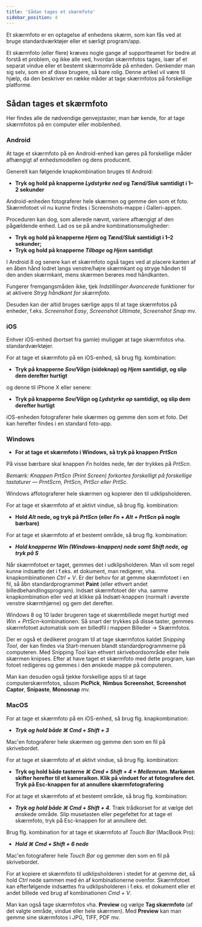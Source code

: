```yaml
---
title: 'Sådan tages et skærmfoto'
sidebar_position: 4
---
```


Et skærmfoto er en optagelse af enhedens skærm, som kan fås ved at bruge standardværktøjer eller et særligt program/app.

Et skærmfoto (eller flere) kræves nogle gange af supportteamet for bedre at forstå et problem, og ikke alle ved, hvordan skærmfotos tages, især af et separat vindue eller et bestemt skærmområde på enheden. Genkender man sig selv, som en af disse brugere, så bare rolig. Denne artikel vil være til hjælp, da den beskriver en række måder at tage skærmfotos på forskellige platforme.

## Sådan tages et skærmfoto

Her findes alle de nødvendige genvejstaster, man bør kende, for at tage skærmfotos på en computer eller mobilenhed.

### Android

At tage et skærmfoto på en Android-enhed kan gøres på forskellige måder afhængigt af enhedsmodellen og dens producent.

Generelt kan følgende knapkombination bruges til Android:

- **Tryk og hold på knapperne *Lydstyrke ned* og *Tænd/Sluk* samtidigt i 1–2 sekunder**

Android-enheden fotograferer hele skærmen og gemme den som et foto. Skærmfotoet vil nu kunne findes i Screenshots-mappe i Galleri-appen.

Proceduren kan dog, som allerede nævnt, variere afhængigt af den pågældende enhed. Lad os se på andre kombinationsmuligheder:

- **Tryk og hold på knapperne *Hjem* og *Tænd/Sluk* samtidigt i 1–2 sekunder;**
- **Tryk og hold på knapperne *Tilbage* og *Hjem* samtidigt**

I Android 8 og senere kan et skærmfoto også tages ved at placere kanten af en åben hånd lodret langs venstre/højre skærmkant og stryge hånden til den anden skærmkant, mens skærmen berøres med håndkanten.

Fungerer fremgangsmåden ikke, tjek *Indstillinger* *Avancerede* funktioner for at aktivere *Stryg håndkant for skærmfoto*.

Desuden kan der altid bruges særlige apps til at tage skærmfotos på enheder, f.eks. *Screenshot Easy*, *Screenshot Ultimate*, *Screenshot Snap* mv.

### iOS

Enhver iOS-enhed (bortset fra gamle) muliggør at tage skærmfotos vha. standardværktøjer.

For at tage et skærmfoto på en iOS-enhed, så brug flg. kombination:

- **Tryk på knapperne *Sov/Vågn* (sideknap) og *Hjem* samtidigt, og slip dem derefter hurtigt**

og denne til iPhone X eller senere:

- **Tryk på knapperne *Sov/Vågn* og *Lydstyrke op* samtidigt, og slip dem derefter hurtigt**

iOS-enheden fotograferer hele skærmen og gemme den som et foto. Det kan herefter findes i en standard foto-app.

### Windows

- **For at tage et skærmfoto i Windows, så tryk på knappen *PrtScn***

På visse bærbare skal knappen *Fn* holdes nede, før der trykkes på *PrtScn*.

*Bemærk: Knappen PrtScn (Print Screen) forkortes forskelligt på forskellige tastaturer — PrntScrn, PrtScn, PrtScr eller PrtSc.*

Windows affotograferer hele skærmen og kopierer den til udklipsholderen.

For at tage et skærmfoto af et aktivt vindue, så brug flg. kombination:

- **Hold *Alt* nede, og tryk på *PrtScn* (eller *Fn + Alt + PrtScn* på nogle bærbare)**

For at tage et skærmfoto af et bestemt område, så brug flg. kombination:

- ***Hold knapperne *Win* (Windows-knappen) nede samt *Shift* nede, og tryk på ***S******

Når skærmfotoet er taget, gemmes det i udklipsholderen. Man vil som regel kunne indsætte det i f.eks. et dokument, man redigerer, vha. knapkombinationen *Ctrl + V*. Er der behov for at gemme skærmfotoet i en fil, så åbn standardprogrammet **Paint** (eller ethvert andet billedbehandlingsprogram). Indsæt skærmfotoet dér vha. samme knapkombination eller ved at klikke på Indsæt-knappen (normalt i øverste venstre skærmhjørne) og gem det derefter.

Windows 8 og 10 lader brugeren tage et skærmbillede meget hurtigt med *Win + PrtScn*-kombinationen. Så snart der trykkes på disse taster, gemmes skærmfotoet automatisk som en billedfil i mappen Billeder → Skærmfotos.

Der er også et dedikeret program til at tage skærmfotos kaldet *Snipping Tool*, der kan findes via Start-menuen blandt standardprogrammerne på computeren. Med Snipping Tool kan ethvert skrivebordsområde eller hele skærmen knipses. Efter at have taget et skærmfoto med dette program, kan fotoet redigeres og gemmes i den ønskede mappe på computeren.

Man kan desuden også tjekke forskellige apps til at tage computerskærmfotos, såsom **PicPick**, **Nimbus Screenshot**, **Screenshot Captor**, **Snipaste**, **Monosnap** mv.

### MacOS

For at tage et skærmfoto på en iOS-enhed, så brug flg. knapkombination:

- ***Tryk og hold både ***⌘ Cmd + Shift + 3******

Mac'en fotograferer hele skærmen og gemme den som en fil på skrivebordet.

For at tage et skærmfoto af et aktivt vindue, så brug flg. kombination:

- **Tryk og hold både tasterne *⌘ Cmd + Shift + 4 + Mellemrum*.  Markøren skifter herefter til et kameraikon. Klik på vinduet for at fotografere det. Tryk på Esc-knappen for at annullere skærmfotografering**

For at tage et skærmfoto af et bestemt område, så brug flg. kombination:

- ***Tryk og hold både ***⌘ Cmd + Shift + 4******. Træk trådkorset for at vælge det ønskede område. Slip musetasten eller pegefeltet for at tage et skærmfoto, tryk på Esc-knappen for at annullere det.

Brug flg. kombination for at tage et skærmfoto af *Touch Bar* (MacBook Pro):

- ***Hold ***⌘ Cmd + Shift + 6*** nede***

Mac'en fotograferer hele *Touch Bar* og gemmer den som en fil på skrivebordet.

For at kopiere et skærmfoto til udklipsholderen i stedet for at gemme det, så hold *Ctrl* nede sammen med én af kombinationerne ovenfor. Skærmfotoet kan efterfølgende indsættes fra udklipsholderen i f.eks. et dokument eller et andet billede ved brug af kombinationen *Cmd + V*.

Man kan også tage skærmfotos vha. **Preview** og vælge **Tag skærmfoto** (af det valgte område, vindue eller hele skærmen). Med **Preview** kan man gemme sine skærmfotos i JPG, TIFF, PDF mv.
